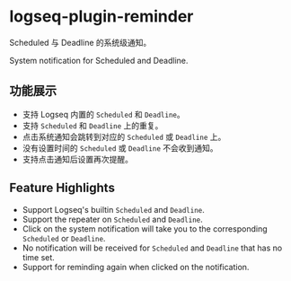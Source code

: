 # logseq-plugin-reminder

Scheduled 与 Deadline 的系统级通知。

System notification for Scheduled and Deadline.

## 功能展示

- 支持 Logseq 内置的 `Scheduled` 和 `Deadline`。
- 支持 `Scheduled` 和 `Deadline` 上的重复。
- 点击系统通知会跳转到对应的 `Scheduled` 或 `Deadline` 上。
- 没有设置时间的 `Scheduled` 或 `Deadline` 不会收到通知。
- 支持点击通知后设置再次提醒。

## Feature Highlights

- Support Logseq's builtin `Scheduled` and `Deadline`.
- Support the repeater on `Scheduled` and `Deadline`.
- Click on the system notification will take you to the corresponding `Scheduled` or `Deadline`.
- No notification will be received for `Scheduled` and `Deadline` that has no time set.
- Support for reminding again when clicked on the notification.
